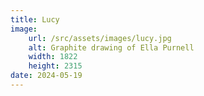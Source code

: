 ```yaml
---
title: Lucy
image:
    url: /src/assets/images/lucy.jpg
    alt: Graphite drawing of Ella Purnell
    width: 1822
    height: 2315
date: 2024-05-19
---
```

